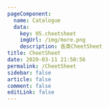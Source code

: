 ```yaml
---
pageComponent:
  name: Catalogue
  data: 
    key: 05.cheetsheet
    imgUrl: /img/more.png
    description: 各类CheetSheet
title: CheetSheet
date: 2020-03-11 21:50:56
permalink: /CheetSheet
sidebar: false
article: false
comment: false
editLink: false
---
```

